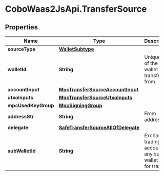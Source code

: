 # CoboWaas2JsApi.TransferSource

## Properties

Name | Type | Description | Notes
------------ | ------------- | ------------- | -------------
**sourceType** | [**WalletSubtype**](WalletSubtype.md) |  | 
**walletId** | **String** | Unique id of the wallet to transfer from. | 
**accountInput** | [**MpcTransferSourceAccountInput**](MpcTransferSourceAccountInput.md) |  | [optional] 
**utxoInputs** | [**MpcTransferSourceUtxoInputs**](MpcTransferSourceUtxoInputs.md) |  | [optional] 
**mpcUsedKeyGroup** | [**MpcSigningGroup**](MpcSigningGroup.md) |  | [optional] 
**addressStr** | **String** | From address | 
**delegate** | [**SafeTransferSourceAllOfDelegate**](SafeTransferSourceAllOfDelegate.md) |  | 
**subWalletId** | **String** | Exchange trading account or any sub wallet info for transfer. | 


